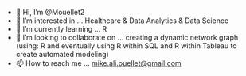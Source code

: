 - 👋 Hi, I’m @Mouellet2
- 👀 I’m interested in ... Healthcare & Data Analytics & Data Science
- 🌱 I’m currently learning ... R
- 💞️ I’m looking to collaborate on ... creating a dynamic network graph (using: R and eventually using R within SQL and R within Tableau to create automated modeling)
- 📫 How to reach me ... mike.ali.ouellet@gmail.com

<!---
Mouellet2/Mouellet2 is a ✨ special ✨ repository because its `README.md` (this file) appears on your GitHub profile.
You can click the Preview link to take a look at your changes.
--->
